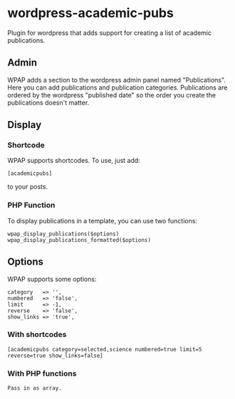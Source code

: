 wordpress-academic-pubs
=======================

Plugin for wordpress that adds support for creating a list of academic publications.


Admin
-----

WPAP adds a section to the wordpress admin panel named "Publications". Here you
can add publications and publication categories. Publications are ordered by the
wordpress "published date" so the order you create the publications doesn't
matter.



Display
-------

### Shortcode

WPAP supports shortcodes. To use, just add:

    [academicpubs]

to your posts.


### PHP Function

To display publications in a template, you can use two functions:

    wpap_display_publications($options)
    wpap_display_publications_formatted($options)


Options
-------

WPAP supports some options:

~~~~~~~
category   => '',
numbered   => 'false',
limit      => -1,
reverse    => 'false',
show_links => 'true',
~~~~~~~


### With shortcodes

    [academicpubs category=selected,science numbered=true limit=5 reverse=true show_links=false]

### With PHP functions

	Pass in as array.

